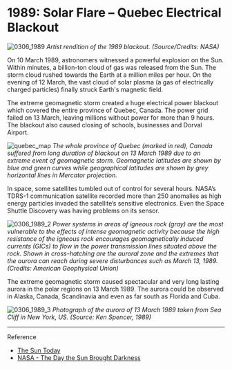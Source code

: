 # 1989: Solar Flare – Quebec Electrical Blackout

![0306_1989](./static/0306_1989.jpg)
*Artist rendition of the 1989 blackout. (Source/Credits: NASA)*

On 10 March 1989, astronomers witnessed a powerful explosion on the Sun. Within minutes, a billion-ton cloud of gas was released from the Sun.  The storm cloud rushed towards the Earth at a million miles per hour.   On the evening of 12 March, the vast cloud of solar plasma (a gas of electrically charged particles) finally struck Earth's magnetic field.  

The extreme geomagnetic storm created a huge electrical power blackout which covered the entire province of Quebec, Canada.  The power grid failed on 13 March, leaving millions without power for more than 9 hours.   The blackout also caused closing of schools, businesses and Dorval Airport. 

![quebec_map](./static/map_quebec.png)
*The whole province of Quebec (marked in red), Canada suffered from long duration of blackout on 13 March 1989 due to an extreme event of geomagnetic storm.   Geomagnetic latitudes are shown by blue and green curves while geographical latitudes are shown by grey horizontal lines in Mercator projection.*

In space, some satellites tumbled out of control for several hours.  NASA’s TDRS-1 communication satellite recorded more than 250 anomalies as high energy particles invaded the satellite’s sensitive electronics.  Even the Space Shuttle Discovery was having problems on its sensor.

![0306_1989_2](./static/0306_1989_2.jpg)
*Power systems in areas of igneous rock (gray) are the most vulnerable to the effects of intense geomagnetic activity because the high resistance of the igneous rock encourages geomagnetically induced currents (GICs) to flow in the power transmission lines situated above the rock. Shown in cross-hatching are the auroral zone and the extremes that the aurora can reach during severe disturbances such as March 13, 1989. (Credits: American Geophysical Union)*

The extreme geomagnetic storm caused spectacular and very long lasting aurora in the polar regions on 13 March 1989.  The aurora could be observed in Alaska, Canada, Scandinavia and even as far south as Florida and Cuba.

![0306_1989_3](./static/0306_1989_3.png)
*Photograph of the aurora of 13 March 1989 taken from Sea Cliff  in New York, US. (Source:  Ken Spencer, 1989)*

---

Reference

- [The Sun Today](http://www.thesuntoday.org/space-weather/impacts/)
- [NASA - The Day the Sun Brought Darkness](https://www.nasa.gov/topics/earth/features/sun_darkness.html)
